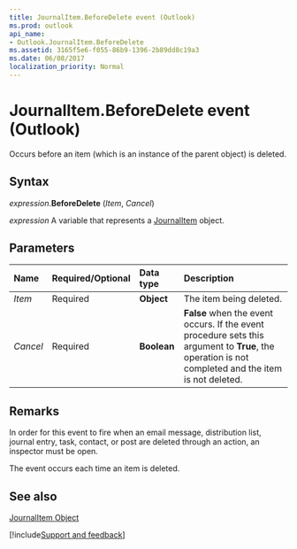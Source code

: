 ```yaml
---
title: JournalItem.BeforeDelete event (Outlook)
ms.prod: outlook
api_name:
- Outlook.JournalItem.BeforeDelete
ms.assetid: 3165f5e6-f055-86b9-1396-2b89dd8c19a3
ms.date: 06/08/2017
localization_priority: Normal
---
```



# JournalItem.BeforeDelete event (Outlook)

Occurs before an item (which is an instance of the parent object) is deleted.


## Syntax

_expression_.**BeforeDelete** (_Item_, _Cancel_)

_expression_ A variable that represents a [JournalItem](Outlook.JournalItem.md) object.


## Parameters



|Name|Required/Optional|Data type|Description|
|:-----|:-----|:-----|:-----|
| _Item_|Required| **Object**|The item being deleted.|
| _Cancel_|Required| **Boolean**| **False** when the event occurs. If the event procedure sets this argument to **True**, the operation is not completed and the item is not deleted.|

## Remarks

In order for this event to fire when an email message, distribution list, journal entry, task, contact, or post are deleted through an action, an inspector must be open.

The event occurs each time an item is deleted.


## See also


[JournalItem Object](Outlook.JournalItem.md)

[!include[Support and feedback](~/includes/feedback-boilerplate.md)]